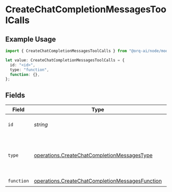 # CreateChatCompletionMessagesToolCalls

## Example Usage

```typescript
import { CreateChatCompletionMessagesToolCalls } from "@orq-ai/node/models/operations";

let value: CreateChatCompletionMessagesToolCalls = {
  id: "<id>",
  type: "function",
  function: {},
};
```

## Fields

| Field                                                                                                              | Type                                                                                                               | Required                                                                                                           | Description                                                                                                        |
| ------------------------------------------------------------------------------------------------------------------ | ------------------------------------------------------------------------------------------------------------------ | ------------------------------------------------------------------------------------------------------------------ | ------------------------------------------------------------------------------------------------------------------ |
| `id`                                                                                                               | *string*                                                                                                           | :heavy_check_mark:                                                                                                 | The ID of the tool call.                                                                                           |
| `type`                                                                                                             | [operations.CreateChatCompletionMessagesType](../../models/operations/createchatcompletionmessagestype.md)         | :heavy_check_mark:                                                                                                 | The type of the tool. Currently, only `function` is supported.                                                     |
| `function`                                                                                                         | [operations.CreateChatCompletionMessagesFunction](../../models/operations/createchatcompletionmessagesfunction.md) | :heavy_check_mark:                                                                                                 | N/A                                                                                                                |